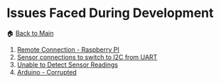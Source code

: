 # **Issues Faced During Development**
:house: [Back to Main](https://github.com/SachinPawaskarUNO/mav-openag-foodcomputer2.0/blob/master/docs/IssueTroubleShooting.md)

1. [Remote Connection - Raspberry PI](./Issues/remote-connection.md)
2. [Sensor connections to switch to I2C from UART](./Issues/sensor-switch.md)
3. [Unable to Detect Sensor Readings](./Issues/sensor-reading-detect.md)
4. [Arduino - Corrupted](./Issues/arduino-test.md)
